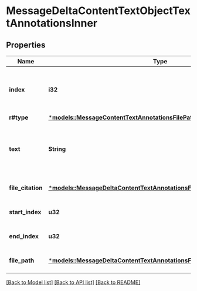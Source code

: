 # MessageDeltaContentTextObjectTextAnnotationsInner

## Properties
Name | Type | Description | Notes
------------ | ------------- | ------------- | -------------
**index** | **i32** | The index of the annotation in the text content part. | 
**r#type** | [***models::MessageContentTextAnnotationsFilePathObjectType**](MessageContentTextAnnotationsFilePathObject_type.md) |  | 
**text** | **String** | The text in the message content that needs to be replaced. | [optional] [default to None]
**file_citation** | [***models::MessageDeltaContentTextAnnotationsFileCitationObjectFileCitation**](MessageDeltaContentTextAnnotationsFileCitationObject_file_citation.md) |  | [optional] [default to None]
**start_index** | **u32** |  | [optional] [default to None]
**end_index** | **u32** |  | [optional] [default to None]
**file_path** | [***models::MessageDeltaContentTextAnnotationsFilePathObjectFilePath**](MessageDeltaContentTextAnnotationsFilePathObject_file_path.md) |  | [optional] [default to None]

[[Back to Model list]](../README.md#documentation-for-models) [[Back to API list]](../README.md#documentation-for-api-endpoints) [[Back to README]](../README.md)


